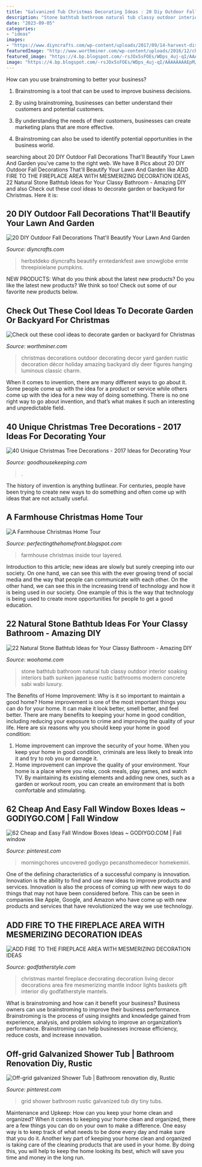 ```yaml
---
title: "Galvanized Tub Christmas Decorating Ideas : 20 Diy Outdoor Fall Decorations That&#039;ll Beautify Your Lawn And Garden"
description: "Stone bathtub bathroom natural tub classy outdoor interior soaking interiors bath sunken japanese rustic bathrooms modern concrete sabi wabi luxury"
date: "2023-09-05"
categories:
- "ideas"
images:
- "https://www.diyncrafts.com/wp-content/uploads/2017/09/14-harvest-display.jpg"
featuredImage: "http://www.worthminer.com/wp-content/uploads/2016/12/christmas-garden-nebo-christmas-backyard-christmas-backyard-ideas-19.jpg"
featured_image: "https://4.bp.blogspot.com/-rsJOx5sFOEs/WDps_4uj-qI/AAAAAAAAEpM/5ErSsLBAiGQR-Y5p9cHQ9e4k9rfhZ0FdgCEw/s1600/DSC01776.jpg"
image: "https://4.bp.blogspot.com/-rsJOx5sFOEs/WDps_4uj-qI/AAAAAAAAEpM/5ErSsLBAiGQR-Y5p9cHQ9e4k9rfhZ0FdgCEw/s1600/DSC01776.jpg"
---
```



How can you use brainstroming to better your business?
1. Brainstroming is a tool that can be used to improve business decisions.
2. By using brainstroming, businesses can better understand their customers and potential customers.

3. By understanding the needs of their customers, businesses can create marketing plans that are more effective.

4. Brainstroming can also be used to identify potential opportunities in the business world.

	

		
searching about 20 DIY Outdoor Fall Decorations That&#039;ll Beautify Your Lawn And Garden you've came to the right web. We have 8 Pics about 20 DIY Outdoor Fall Decorations That&#039;ll Beautify Your Lawn And Garden like ADD FIRE TO THE FIREPLACE AREA WITH MESMERIZING DECORATION IDEAS, 22 Natural Stone Bathtub Ideas for Your Classy Bathroom - Amazing DIY and also Check out these cool ideas to decorate garden or backyard for Christmas. Here it is:
		
    
## 20 DIY Outdoor Fall Decorations That&#039;ll Beautify Your Lawn And Garden

<img loading=lazy src="https://www.diyncrafts.com/wp-content/uploads/2017/09/14-harvest-display.jpg" onerror="this.onerror=null;this.src='https://tse4.mm.bing.net/th?id=OIP.oSHvE6Qfk3RN_l334ipXYwHaPE&amp;pid=15.1';" alt="20 DIY Outdoor Fall Decorations That&#039;ll Beautify Your Lawn And Garden">

_Source: diyncrafts.com_

>herbstdeko diyncrafts beautify erntedankfest awe snowglobe ernte threepixielane pumpkins. 

	

NEW PRODUCTS: What do you think about the latest new products?
Do you like the latest new products? We think so too! Check out some of our favorite new products below.

    
## Check Out These Cool Ideas To Decorate Garden Or Backyard For Christmas

<img loading=lazy src="http://www.worthminer.com/wp-content/uploads/2016/12/christmas-garden-nebo-christmas-backyard-christmas-backyard-ideas-19.jpg" onerror="this.onerror=null;this.src='https://tse3.mm.bing.net/th?id=OIP.ClYvRDNb0Pwdbf-dMec6sgHaWO&amp;pid=15.1';" alt="Check out these cool ideas to decorate garden or backyard for Christmas">

_Source: worthminer.com_

>christmas decorations outdoor decorating decor yard garden rustic decoration décor holiday amazing backyard diy deer figures hanging luminous classic charm. 

	

When it comes to invention, there are many different ways to go about it. Some people come up with the idea for a product or service while others come up with the idea for a new way of doing something. There is no one right way to go about invention, and that’s what makes it such an interesting and unpredictable field.

    
## 40 Unique Christmas Tree Decorations - 2017 Ideas For Decorating Your

<img loading=lazy src="http://ghk.h-cdn.co/assets/17/45/480x720/gallery-1510158868-the-holiday-aisle-candle-20-light-string-light.png" onerror="this.onerror=null;this.src='https://tse4.mm.bing.net/th?id=OIP.0_V2UOn7o3LnyEa9gktzfAHaLH&amp;pid=15.1';" alt="40 Unique Christmas Tree Decorations - 2017 Ideas for Decorating Your">

_Source: goodhousekeeping.com_

>. 

	

The history of invention is anything butlinear. For centuries, people have been trying to create new ways to do something and often come up with ideas that are not actually useful.

    
## A Farmhouse Christmas Home Tour

<img loading=lazy src="https://4.bp.blogspot.com/-rsJOx5sFOEs/WDps_4uj-qI/AAAAAAAAEpM/5ErSsLBAiGQR-Y5p9cHQ9e4k9rfhZ0FdgCEw/s1600/DSC01776.jpg" onerror="this.onerror=null;this.src='https://tse3.mm.bing.net/th?id=OIP.V41oKll4z3Woygvxcbh_YAHaLH&amp;pid=15.1';" alt="A Farmhouse Christmas Home Tour">

_Source: perfectingthehomefront.blogspot.com_

>farmhouse christmas inside tour layered. 

	

Introduction to this article; new ideas are slowly but surely creeping into our society. On one hand, we can see this with the ever growing trend of social media and the way that people can communicate with each other. On the other hand, we can see this in the increasing trend of technology and how it is being used in our society. One example of this is the way that technology is being used to create more opportunities for people to get a good education.

    
## 22 Natural Stone Bathtub Ideas For Your Classy Bathroom - Amazing DIY

<img loading=lazy src="http://www.woohome.com/wp-content/uploads/2014/04/stone-bathtub-design-ideas-21.jpg" onerror="this.onerror=null;this.src='https://tse2.mm.bing.net/th?id=OIP.v9kqVWikvJAyHlupZx65-AHaLH&amp;pid=15.1';" alt="22 Natural Stone Bathtub Ideas for Your Classy Bathroom - Amazing DIY">

_Source: woohome.com_

>stone bathtub bathroom natural tub classy outdoor interior soaking interiors bath sunken japanese rustic bathrooms modern concrete sabi wabi luxury. 

	

The Benefits of Home Improvement: Why is it so important to maintain a good home?
Home improvement is one of the most important things you can do for your home. It can make it look better, smell better, and feel better. There are many benefits to keeping your home in good condition, including reducing your exposure to crime and improving the quality of your life. Here are six reasons why you should keep your home in good condition: 
1. Home improvement can improve the security of your home. When you keep your home in good condition, criminals are less likely to break into it and try to rob you or damage it. 
2. Home improvement can improve the quality of your environment. Your home is a place where you relax, cook meals, play games, and watch TV. By maintaining its existing elements and adding new ones, such as a garden or workout room, you can create an environment that is both comfortable and stimulating. 

    
## 62 Cheap And Easy Fall Window Boxes Ideas ~ GODIYGO.COM | Fall Window

<img loading=lazy src="https://i.pinimg.com/736x/8f/08/1f/8f081f2ec5b9ca332f542003dc8868de.jpg" onerror="this.onerror=null;this.src='https://tse2.mm.bing.net/th?id=OIP.UC9TLja6hR8vxckH-bVODQHaJ3&amp;pid=15.1';" alt="62 Cheap and Easy Fall Window Boxes Ideas ~ GODIYGO.COM | Fall window">

_Source: pinterest.com_

>morningchores uncovered godiygo pecansthomedecor homekemiri. 

	

One of the defining characteristics of a successful company is innovation. Innovation is the ability to find and use new ideas to improve products and services. Innovation is also the process of coming up with new ways to do things that may not have been considered before. This can be seen in companies like Apple, Google, and Amazon who have come up with new products and services that have revolutionized the way we use technology.

    
## ADD FIRE TO THE FIREPLACE AREA WITH MESMERIZING DECORATION IDEAS

<img loading=lazy src="http://godfatherstyle.com/wp-content/uploads/2015/10/decoration-interior-stylish-green-garlands-added-red-scarf-as-well-as-lighting-decors-mantel-christmas-ideas-in-vintage-living-room-decorating-designs-30-inviting-mantel-christmas-ideas-pictures-.jpg" onerror="this.onerror=null;this.src='https://tse2.mm.bing.net/th?id=OIP.qn_KQEMD6aBWSHhQyq6VNQHaLH&amp;pid=15.1';" alt="ADD FIRE TO THE FIREPLACE AREA WITH MESMERIZING DECORATION IDEAS">

_Source: godfatherstyle.com_

>christmas mantel fireplace decorating decoration living decor decorations area fire mesmerizing mantle indoor lights baskets gift interior diy godfatherstyle mantels. 

	

What is brainstroming and how can it benefit your business?
Business owners can use brainstroming to improve their business performance. Brainstroming is the process of using insights and knowledge gained from experience, analysis, and problem solving to improve an organization’s performance. Brainstroming can help businesses increase efficiency, reduce costs, and increase innovation.

    
## Off-grid Galvanized Shower Tub | Bathroom Renovation Diy, Rustic

<img loading=lazy src="https://i.pinimg.com/originals/97/6c/0d/976c0def9b143562aa102c4a9c484b47.jpg" onerror="this.onerror=null;this.src='https://tse4.mm.bing.net/th?id=OIP.ZZ6PpjVk3U4JSWnmJgBO_gAAAA&amp;pid=15.1';" alt="Off-grid galvanized Shower Tub | Bathroom renovation diy, Rustic">

_Source: pinterest.com_

>grid shower bathroom rustic galvanized tub diy tiny tubs. 

	

Maintenance and Upkeep: How can you keep your home clean and organized?
When it comes to keeping your home clean and organized, there are a few things you can do on your own to make a difference. One easy way is to keep track of what needs to be done every day and make sure that you do it. Another key part of keeping your home clean and organized is taking care of the cleaning products that are used in your home. By doing this, you will help to keep the home looking its best, which will save you time and money in the long run.

